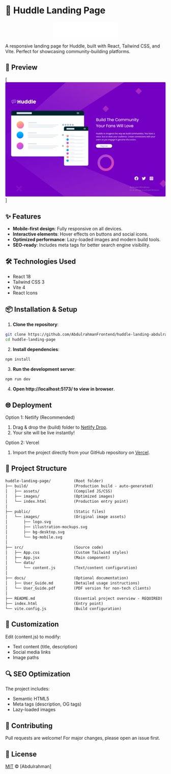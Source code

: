 # 🚀 Huddle Landing Page

<div align="center">
  <img src="public/images/logo.svg" alt="Huddle Logo" width="200">
</div>

A responsive landing page for Huddle, built with React, Tailwind CSS, and Vite. Perfect for showcasing community-building platforms.

## 📸 Preview
[![preview.png](preview.png)]

## ✨ Features

- **Mobile-first design**: Fully responsive on all devices.
- **Interactive elements**: Hover effects on buttons and social icons.
- **Optimized performance**: Lazy-loaded images and modern build tools.
- **SEO-ready**: Includes meta tags for better search engine visibility.

## 🛠️ Technologies Used

- React 18
- Tailwind CSS 3
- Vite 4
- React Icons

## 📦 Installation & Setup
1. **Clone the repository**:
```bash
git clone https://github.com/AbdulrahmanFrontend/huddle-landing-abdulrahman
cd huddle-landing-page
```
2. **Install dependencies**:
```bash
npm install
```
3. **Run the development server**:
```bash
npm run dev
```
4. **Open http://localhost:5173/ to view in browser**.

## 🌐 Deployment
Option 1: Netlify (Recommended)
1. Drag & drop the (build) folder to [Netlify Drop](https://app.netlify.com/drop).
2. Your site will be live instantly!

Option 2: Vercel
1. Import the project directly from your GitHub repository on [Vercel](https://vercel.com/new).

## 📂 Project Structure
```text
huddle-landing-page/          (Root folder)
├── build/                    (Production build - auto-generated)
│   ├── assets/               (Compiled JS/CSS)
│   ├── images/               (Optimized images)
│   └── index.html            (Production entry point)
│
├── public/                   (Static files)
│   └── images/               (Original image assets)
│       ├── logo.svg
│       ├── illustration-mockups.svg
│       ├── bg-desktop.svg
│       └── bg-mobile.svg
│
├── src/                      (Source code)
│   ├── App.css               (Custom Tailwind styles)
│   ├── App.jsx               (Main component)
│   └── data/
│       └── content.js        (Text/content configuration)
│
├── docs/                     (Optional documentation)
│   ├── User_Guide.md         (Detailed usage instructions)
│   └── User_Guide.pdf        (PDF version for non-tech clients)
│
├── README.md                 (Essential project overview - REQUIRED)
├── index.html                (Entry point)
└── vite.config.js            (Build configuration)
```

## 🎨 Customization
Edit (content.js) to modify:
- Text content (title, description)
- Social media links
- Image paths

## 🔍 SEO Optimization
The project includes:
- Semantic HTML5
- Meta tags (description, OG tags)
- Lazy-loaded images

## 🤝 Contributing
Pull requests are welcome! For major changes, please open an issue first.

## 📄 License
[MIT](LICENSE) © [Abdulrahman]